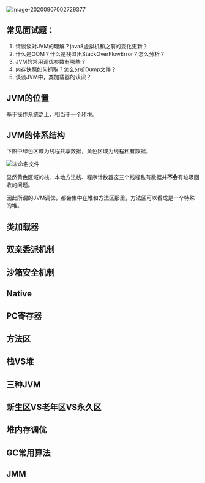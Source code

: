 ![image-20200907002729377](https://user-images.githubusercontent.com/17522733/93139770-a4bac700-f6e1-11ea-8965-2a8fdeb5fa9e.png)

 

## 常见面试题：

1. 请谈谈对JVM的理解？java8虚拟机和之前的变化更新？
2. 什么是OOM？什么是栈溢出StackOverFlowError？怎么分析？
3. JVM的常用调优参数有哪些？
4. 内存快照如何抓取？怎么分析Dump文件？
5. 谈谈JVM中，类加载器的认识？



## JVM的位置

基于操作系统之上，相当于一个环境。

## JVM的体系结构

下图中绿色区域为线程共享数据，黄色区域为线程私有数据。

![未命名文件](https://user-images.githubusercontent.com/17522733/93140660-1cd5bc80-f6e3-11ea-8057-1746f222bb97.png)

显然黄色区域的栈、本地方法栈、程序计数器这三个线程私有数据并**不会**有垃圾回收的问题。

因此所谓的JVM调优，都会集中在堆和方法区那里，方法区可以看成是一个特殊的堆。



## 类加载器

## 双亲委派机制

## 沙箱安全机制

## Native

## PC寄存器

## 方法区

## 栈VS堆

## 三种JVM

## 新生区VS老年区VS永久区

## 堆内存调优

## GC常用算法

## JMM